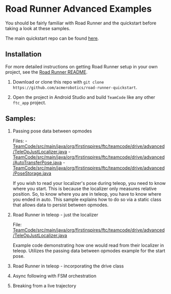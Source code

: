 # Road Runner Advanced Examples

You should be fairly familiar with Road Runner and the quickstart before taking a look at these samples.

The main quickstart repo can be found [here](https://github.com/acmerobotics/road-runner).

## Installation

For more detailed instructions on getting Road Runner setup in your own project, see the [Road Runner README](https://github.com/acmerobotics/road-runner#core).

1. Download or clone this repo with `git clone https://github.com/acmerobotics/road-runner-quickstart`.

1. Open the project in Android Studio and build `TeamCode` like any other `ftc_app` project.

## Samples:

1. Passing pose data between opmodes

    Files:
        - [TeamCode/src/main/java/org/firstinspires/ftc/teamcode/drive/advanced/TeleOpJustLocalizer.java](teamcode/drive/advanced/TeleOpJustLocalizer.java)
        - [TeamCode/src/main/java/org/firstinspires/ftc/teamcode/drive/advanced/AutoTransferPose.java](teamcode/drive/advanced/AutoTransferPose.java)
        - [TeamCode/src/main/java/org/firstinspires/ftc/teamcode/drive/advanced/PoseStorage.java](teamcode/drive/advanced/PoseStorage.java)

    If you wish to read your localizer's pose during teleop, you need to know where you start.
    This is because the localizer only measures relative position.
    So, to know where you are in teleop, you have to know where you ended in auto.
    This sample explains how to do so via a static class that allows data to persist between opmodes.

2. Road Runner in teleop - just the localizer
    
    File:
    [TeamCode/src/main/java/org/firstinspires/ftc/teamcode/drive/advanced/TeleOpJustLocalizer.java](teamcode/drive/advanced/TeleOpJustLocalizer.java)

    Example code demonstrating how one would read from their localizer in teleop. Utilizes the
    passing data between opmodes example for the start pose.

3. Road Runner in teleop - incorporating the drive class
    
4. Async following with FSM orchestration

5. Breaking from a live trajectory